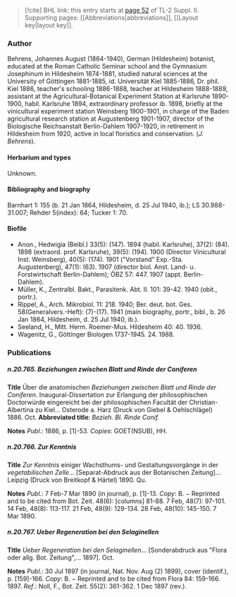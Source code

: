 > [!cite] BHL link: this entry starts at [page 52](https://www.biodiversitylibrary.org/item/103859#page/62/mode/1up) of TL-2 Suppl. II.
> Supporting pages: [[Abbreviations|abbreviations]], [[Layout key|layout key]].

### Author

Behrens, Johannes August (1864-1940), German (Hildesheim) botanist, educated at the Roman Catholic Seminar school and the Gymnasium Josephinum in Hildesheim 1874-1881, studied natural sciences at the University of Göttingen 1881-1885, id. Universität Kiel 1885-1886, Dr. phil. Kiel 1886, teacher's schooling 1886-1888, teacher at Hildesheim 1888-1889, assistant at the Agricultural-Botanical Experiment Station at Karlsruhe 1890-1900, habil. Karlsruhe 1894, extraordinary professor ib. 1898, briefly at the vinicultural experiment station Weinsberg 1900-1901, in charge of the Baden agricultural research station at Augustenberg 1901-1907, director of the Biologische Reichsanstalt Berlin-Dahlem 1907-1920, in retirement in Hildesheim from 1920, active in local floristics and conservation. (*J. Behrens*).

#### Herbarium and types

Unknown.

#### Bibliography and biography

Barnhart 1: 155 (b. 21 Jan 1864, Hildesheim, d. 25 Jul 1940, ib.); LS 30.988-31.007; Rehder 5(index): 64; Tucker 1: 70.

#### Biofile

- Anon., Hedwigia (Beibl.) 33(5): (147). 1894 (habil. Karlsruhe), 37(2): (84). 1898 (extraord. prof. Karlsruhe), 39(5): (194). 1900 (Director Vinicultural Inst. Weinsberg), 40(5): (174). 1901 ("Vorstand" Exp.-Sta. Augustenberg), 47(1): (63). 1907 (director biol. Anst. Land- u. Forstwirtschaft Berlin-Dahlem); ÖBZ 57: 447. 1907 (appt. Berlin-Dahlem).
- Müller, K., Zentralbl. Bakt., Parasitenk. Abt. II. 101: 39-42. 1940 (obit., portr.).
- Rippel, A., Arch. Mikrobiol. 11: 218. 1940; Ber. deut. bot. Ges. 58(Generalvers.-Heft): (7)-(17). 1941 (main biography, portr., bibl., b. 26 Jan 1864, Hildesheim, d. 25 Jul 1940, ib.).
- Seeland, H., Mitt. Herm. Roemer-Mus. Hildesheim 40: 40. 1936.
- Wagenitz, G., Göttinger Biologen 1737-1945. 24. 1988.

### Publications

##### n.20.765. Beziehungen zwischen Blatt und Rinde der Coniferen

**Title**
Über die anatomischen *Beziehungen zwischen Blatt und Rinde der Coniferen*. Inaugural-Dissertation zur Erlangung der philosophischen Doctorwürde eingereicht bei der philosophischen Facultät der Christian-Albertina zu Kiel... Osterode a. Harz (Druck von Giebel & Oehlschlägel) 1886. Oct.
**Abbreviated title**: *Bezieh. Bl. Rinde Conif.*

**Notes**
*Publ*.: 1886, p. \[1\]-53. *Copies*: GOET(NSUB), HH.

##### n.20.766. Zur Kenntnis

**Title**
*Zur Kenntnis* einiger Wachsthums- und Gestaltungsvorgänge in der *vegetabilischen Zelle*... \[Separat-Abdruck aus der Botanischen Zeitung\]... Leipzig (Druck von Breitkopf & Härtel) 1890. Qu.

**Notes**
*Publ*.: 7 Feb-7 Mar 1890 (in journal), p. \[1\]-13. *Copy*: B. − Reprinted and to be cited from Bot. Zeit. 48(6): \[columns\] 81-88. 7 Feb, 48(7): 97-101. 14 Feb, 48(8): 113-117. 21 Feb, 48(9): 129-134. 28 Feb, 48(10): 145-150. 7 Mar 1890.

##### n.20.767. Ueber Regeneration bei den Selaginellen

**Title**
*Ueber Regeneration bei den Selaginellen*... \[Sonderabdruck aus "Flora oder allg. Bot. Zeitung",... 1897\]. Oct.

**Notes**
*Publ*.: 30 Jul 1897 (in journal, Nat. Nov. Aug (2) 1899), cover (identif.), p. \[159\]-166. *Copy*: B. − Reprinted and to be cited from Flora 84: 159-166. 1897.
*Ref*.: Noll, F., Bot. Zeit. 55(2): 361-362. 1 Dec 1897 (rev.).

